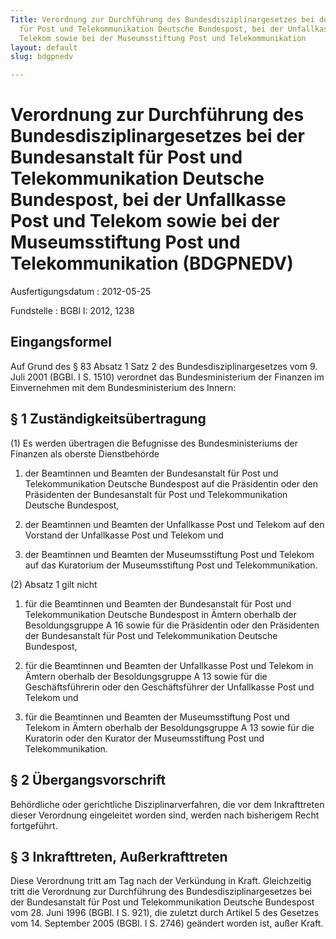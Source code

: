 ```yaml
---
Title: Verordnung zur Durchführung des Bundesdisziplinargesetzes bei der Bundesanstalt
  für Post und Telekommunikation Deutsche Bundespost, bei der Unfallkasse Post und
  Telekom sowie bei der Museumsstiftung Post und Telekommunikation
layout: default
slug: bdgpnedv

---
```


# Verordnung zur Durchführung des Bundesdisziplinargesetzes bei der Bundesanstalt für Post und Telekommunikation Deutsche Bundespost, bei der Unfallkasse Post und Telekom sowie bei der Museumsstiftung Post und Telekommunikation (BDGPNEDV)

Ausfertigungsdatum
:   2012-05-25

Fundstelle
:   BGBl I: 2012, 1238


## Eingangsformel

Auf Grund des § 83 Absatz 1 Satz 2 des Bundesdisziplinargesetzes vom
9\. Juli 2001 (BGBl. I S. 1510) verordnet das Bundesministerium der
Finanzen im Einvernehmen mit dem Bundesministerium des Innern:


## § 1 Zuständigkeitsübertragung

(1) Es werden übertragen die Befugnisse des Bundesministeriums der
Finanzen als oberste Dienstbehörde

1.  der Beamtinnen und Beamten der Bundesanstalt für Post und
    Telekommunikation Deutsche Bundespost auf die Präsidentin oder den
    Präsidenten der Bundesanstalt für Post und Telekommunikation Deutsche
    Bundespost,


2.  der Beamtinnen und Beamten der Unfallkasse Post und Telekom auf den
    Vorstand der Unfallkasse Post und Telekom und


3.  der Beamtinnen und Beamten der Museumsstiftung Post und Telekom auf
    das Kuratorium der Museumsstiftung Post und Telekommunikation.




(2) Absatz 1 gilt nicht

1.  für die Beamtinnen und Beamten der Bundesanstalt für Post und
    Telekommunikation Deutsche Bundespost in Ämtern oberhalb der
    Besoldungsgruppe A 16 sowie für die Präsidentin oder den Präsidenten
    der Bundesanstalt für Post und Telekommunikation Deutsche Bundespost,


2.  für die Beamtinnen und Beamten der Unfallkasse Post und Telekom in
    Ämtern oberhalb der Besoldungsgruppe A 13 sowie für die
    Geschäftsführerin oder den Geschäftsführer der Unfallkasse Post und
    Telekom und


3.  für die Beamtinnen und Beamten der Museumsstiftung Post und Telekom in
    Ämtern oberhalb der Besoldungsgruppe A 13 sowie für die Kuratorin oder
    den Kurator der Museumsstiftung Post und Telekommunikation.





## § 2 Übergangsvorschrift

Behördliche oder gerichtliche Disziplinarverfahren, die vor dem
Inkrafttreten dieser Verordnung eingeleitet worden sind, werden nach
bisherigem Recht fortgeführt.


## § 3 Inkrafttreten, Außerkrafttreten

Diese Verordnung tritt am Tag nach der Verkündung in Kraft.
Gleichzeitig tritt die Verordnung zur Durchführung des
Bundesdisziplinargesetzes bei der Bundesanstalt für Post und
Telekommunikation Deutsche Bundespost vom 28. Juni 1996 (BGBl. I S.
921), die zuletzt durch Artikel 5 des Gesetzes vom 14. September 2005
(BGBl. I S. 2746) geändert worden ist, außer Kraft.

